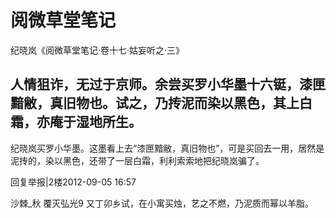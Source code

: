 # 阅微草堂笔记

纪晓岚《阅微草堂笔记·卷十七·姑妄听之·三》

人情狙诈，无过于京师。余尝买罗小华墨十六铤，漆匣黯敝，真旧物也。试之，乃抟泥而染以黑色，其上白霜，亦庵于湿地所生。
---------------------------------------------
纪晓岚买罗小华墨。这墨看上去“漆匣黯敝，真旧物也”，可是买回去一用，居然是泥抟的，染以黑色，还带了一层白霜，利利索索地把纪晓岚骗了。


回复举报|2楼2012-09-05 16:57

沙棘_秋
覆灭弘光9
又丁卯乡试，在小寓买烛，艺之不燃，乃泥质而幂以羊脂。
